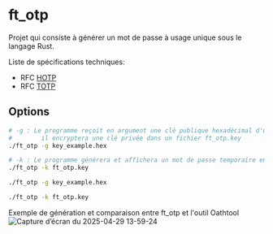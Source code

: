 # ft_otp

Projet qui consiste à générer un mot de passe à usage unique sous le langage Rust.

Liste de spécifications techniques:
- RFC [HOTP](https://www.ietf.org/rfc/rfc4226.txt)
- RFC [TOTP](https://datatracker.ietf.org/doc/html/rfc6238)

## Options
```bash
# -g : Le programme reçoit en argument une clé publique hexadécimal d'une taille de 64 caractères,
#        il encryptera une clé privée dans un fichier ft_otp.key
./ft_otp -g key_example.hex

# -k : Le programme générera et affichera un mot de passe temporaire en fonction du fichier ft_otp.key
./ft_otp -k ft_otp.key
```

```bash
./ft_otp -g key_example.hex

./ft_otp -k ft_otp.key
```

Exemple de génération et comparaison entre ft_otp et l'outil Oathtool
![Capture d’écran du 2025-04-29 13-59-24](https://github.com/user-attachments/assets/0c7a444e-270d-4ee5-b871-559f434c055c)
